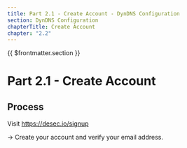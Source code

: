 ```yaml
---
title: Part 2.1 - Create Account - DynDNS Configuration
section: DynDNS Configuration
chapterTitle: Create Account
chapter: "2.2"
---
```


{{ $frontmatter.section }}
# Part 2.1 - Create Account

## Process

Visit <https://desec.io/signup>

-> Create your account and verify your email address.